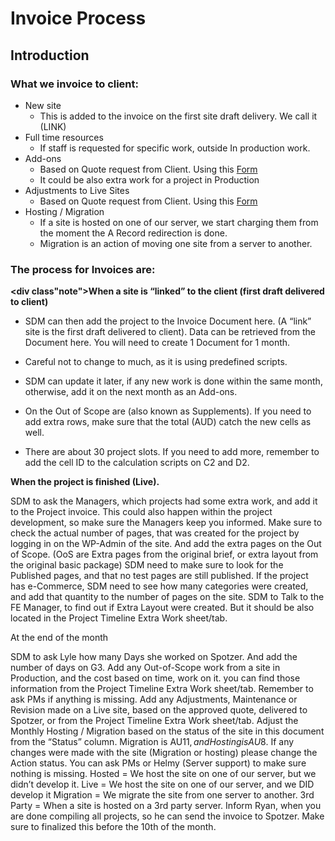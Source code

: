 # Invoice Process

## Introduction
### What we invoice to client:
* New site
  * This is added to the invoice on the first site draft delivery. We call it (LINK)
* Full time resources
  * If staff is requested for specific work, outside In production work.
* Add-ons
  * Based on Quote request from Client. Using this <a href="https://docs.google.com/spreadsheets/d/1hEBwBKLb-iD5bb2z0GqFmUXoR1-Ot4iTf7A5-lZKdmI/edit#gid=0">Form</a>
  * It could be also extra work for a project in Production
* Adjustments to Live Sites
  * Based on Quote request from Client. Using this <a href="https://docs.google.com/spreadsheets/d/1hEBwBKLb-iD5bb2z0GqFmUXoR1-Ot4iTf7A5-lZKdmI/edit#gid=0">Form</a>
* Hosting / Migration
    * If a site is hosted on one of our server, we start charging them from the moment the A Record redirection is done.
    * Migration is an action of moving one site from a server to another.

### The process for Invoices are:

**<div class"note">When a site is “linked” to the client (first draft delivered to client)</div>**

* SDM can then add the project to the Invoice Document here. (A “link” site is the first draft delivered to client). Data can be retrieved from the Document here. You will need to create 1 Document for 1 month.
* Careful not to change to much, as it is using predefined scripts.

* SDM can update it later, if any new work is done within the same month, otherwise, add it on the next month as an Add-ons.
* On the Out of Scope are (also known as Supplements). If you need to add extra rows, make sure that the total (AUD) catch the new cells as well.
* There are about 30 project slots. If you need to add more, remember to add the cell ID to the calculation scripts on C2 and D2.
 
**When the project is finished (Live).**

SDM to ask the Managers, which projects had some extra work, and add it to the Project invoice. This could also happen within the project development, so make sure the Managers keep you informed.
Make sure to check the actual number of pages, that was created for the project by logging in on the WP-Admin of  the site. And add the extra pages on the Out of Scope. (OoS are Extra pages from the original brief, or extra layout from the original basic package)
SDM need to make sure to look for the Published pages, and that no test pages are still published.
If the project has e-Commerce, SDM need to see how many categories were created, and add that quantity to the number of pages on the site.
SDM to Talk to the FE Manager, to find out if Extra Layout were created. But it should be also located in the Project Timeline Extra Work sheet/tab.

At the end of the month

SDM to ask Lyle how many Days she worked on Spotzer. And add the number of days on G3.
Add any Out-of-Scope work from a site in Production, and the cost based on time, work on it. you can find those information from the Project Timeline Extra Work sheet/tab. Remember to ask PMs if anything is missing.
Add any Adjustments, Maintenance or Revision made on a Live site, based on the approved quote, delivered to Spotzer, or from the Project Timeline Extra Work sheet/tab.
Adjust the Monthly Hosting / Migration based on the status of the site in this document from the “Status” column. Migration is AU$11, and Hosting is AU$8. If any changes were made with the site (Migration or hosting) please change the Action status. You can ask PMs or Helmy (Server support) to make sure nothing is missing.
Hosted = We host the site on one of our server, but we didn’t develop it.
Live = We host the site on one of our server, and we DID develop it
Migration = We migrate the site from one server to another.
3rd Party = When a site is hosted on a 3rd party server.
Inform Ryan, when you are done compiling all projects, so he can send the invoice to Spotzer. Make sure to finalized this before the 10th of the month.


